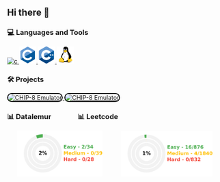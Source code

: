 ## Hi there 👋

<p align="left">
</p>

### 💻 Languages and Tools
<p align="left"> 
    <a href="https://java.com/" target="_blank" rel="noreferrer"> 
    <img src="https://github.com/user-attachments/assets/1ef9e5e9-c984-470e-9a93-4142d5da54da" alt="c" width="40" height="40"/> 
  </a> 
  <a href="https://www.cprogramming.com/" target="_blank" rel="noreferrer"> 
    <img src="https://raw.githubusercontent.com/devicons/devicon/master/icons/c/c-original.svg" alt="c" width="40" height="40"/> 
  </a> 
  <a href="https://cplusplus.com/" target="_blank" rel="noreferrer"> 
    <img src="https://raw.githubusercontent.com/devicons/devicon/master/icons/cplusplus/cplusplus-original.svg" alt="cplusplus" width="40" height="40"/> 
  </a> 
  <a href="https://www.linux.org/" target="_blank" rel="noreferrer"> 
    <img src="https://raw.githubusercontent.com/devicons/devicon/master/icons/linux/linux-original.svg" alt="linux" width="40" height="40"/> 
  </a> 
</p>

### 🛠️ Projects
<a href="https://chip8emulatorrot.netlify.app/" target="_blank">
  <img src="https://github.com/user-attachments/assets/83bc0c60-0244-4a26-a528-ecdffff82ed5" alt="CHIP-8 Emulator" width="150" style="border-radius: 50px; border: 2px solid #000;">
</a>
<a href="https://github.com/ROT-byte/PredatorSense" target="_blank">
  <img src="https://github.com/user-attachments/assets/577c9910-d377-43e0-b2b6-e9ec1e3b85ef" alt="CHIP-8 Emulator" width="150" style="border-radius: 50px; border: 2px solid #000;">
</a>

### 📊 Datalemur &nbsp;&nbsp;&nbsp;&nbsp;&nbsp;&nbsp;&nbsp;&nbsp;&nbsp;&nbsp;&nbsp;&nbsp;&nbsp;&nbsp; 📊 Leetcode

<div style="text-align: center;">
  <span style="display: inline-block; margin-right: 40px;">
    <img src="https://github.com/ROT-byte/ProgressTracker/raw/main/progresslemur.png" alt="Datalemur Progress" width="200"/>
  </span>

  <span style="display: inline-block;">
    <img src="https://github.com/ROT-byte/ProgressTracker/raw/main/progresscode.png" alt="Leetcode Progress" width="215"/>
  </span>
</div>



<!-- Space between the two sections -->
<div style="height: 40px;"></div>



